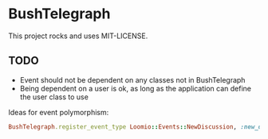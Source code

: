 # BushTelegraph

This project rocks and uses MIT-LICENSE.

## TODO

* Event should not be dependent on any classes not in BushTelegraph
* Being dependent on a user is ok, as long as the application can define the user class to use

Ideas for event polymorphism:

```ruby
BushTelegraph.register_event_type Loomio::Events::NewDiscussion, :new_discussion
```